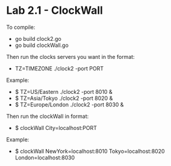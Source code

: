 Lab 2.1 - ClockWall
===================

To compile:

- go build clock2.go
- go build clockWall.go

Then run the clocks servers you want in the format:

- TZ=TIMEZONE ./clock2 -port PORT

Example:

- $ TZ=US/Eastern    ./clock2 -port 8010 &
- $ TZ=Asia/Tokyo    ./clock2 -port 8020 &
- $ TZ=Europe/London ./clock2 -port 8030 &

Then run the clockWall in format:
- $ clockWall City=localhost:PORT

Example:

- $ clockWall NewYork=localhost:8010 Tokyo=localhost:8020 London=localhost:8030
